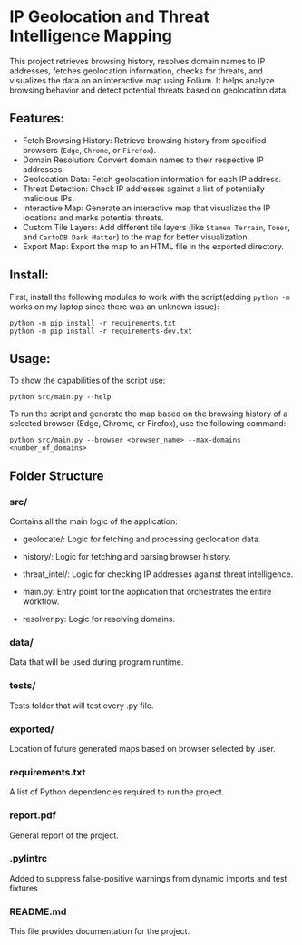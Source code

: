 # IP Geolocation and Threat Intelligence Mapping

This project retrieves browsing history, resolves domain names to IP addresses, fetches geolocation information, checks for threats, and visualizes the data on an interactive map using Folium. It helps analyze browsing behavior and detect potential threats based on geolocation data.

## Features:
- Fetch Browsing History: Retrieve browsing history from specified browsers (`Edge`, `Chrome`, or `Firefox`).
- Domain Resolution: Convert domain names to their respective IP addresses.
- Geolocation Data: Fetch geolocation information for each IP address.
- Threat Detection: Check IP addresses against a list of potentially malicious IPs.
- Interactive Map: Generate an interactive map that visualizes the IP locations and marks potential threats.
- Custom Tile Layers: Add different tile layers (like `Stamen Terrain`, `Toner`, and `CartoDB Dark Matter`) to the map for better visualization.
- Export Map: Export the map to an HTML file in the exported directory.

## Install:

First, install the following modules to work with the script(adding `python -m` works on my laptop since there was an unknown issue):
```
python -m pip install -r requirements.txt
python -m pip install -r requirements-dev.txt
```

## Usage:
To show the capabilities of the script use:
```
python src/main.py --help
```

To run the script and generate the map based on the browsing history of a selected browser (Edge, Chrome, or Firefox), use the following command:
```
python src/main.py --browser <browser_name> --max-domains <number_of_domains>
```

## Folder Structure
### src/
Contains all the main logic of the application:

- geolocate/: Logic for fetching and processing geolocation data.

- history/: Logic for fetching and parsing browser history.

- threat_intel/: Logic for checking IP addresses against threat intelligence.

- main.py: Entry point for the application that orchestrates the entire workflow.

- resolver.py: Logic for resolving domains.

### data/
Data that will be used during program runtime.

### tests/
Tests folder that will test every .py file.

### exported/
Location of future generated maps based on browser selected by user.

### requirements.txt
A list of Python dependencies required to run the project.

### report.pdf
General report of the project.

### .pylintrc
Added to suppress false-positive warnings from dynamic imports and test fixtures

### README.md
This file provides documentation for the project.

